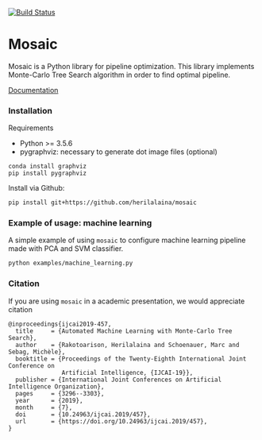 [![Build Status](https://travis-ci.org/herilalaina/mosaic.svg?branch=master)](https://travis-ci.org/herilalaina/mosaic)

# Mosaic
Mosaic is a Python library for pipeline optimization. This library implements Monte-Carlo Tree Search algorithm in order to find optimal pipeline.

[Documentation](https://herilalaina.github.io/mosaic/)

### Installation

Requirements
* Python >= 3.5.6
* pygraphviz: necessary to generate dot image files (optional)
```commandline
conda install graphviz
pip install pygraphviz
```

Install via Github:
```bash
pip install git+https://github.com/herilalaina/mosaic
```


### Example of usage: machine learning
A simple example of using `mosaic` to configure machine
learning pipeline made with PCA and SVM classifier.

```bash
python examples/machine_learning.py
```

### Citation
If you are using `mosaic` in a academic presentation, we would appreciate citation
```
@inproceedings{ijcai2019-457,
  title     = {Automated Machine Learning with Monte-Carlo Tree Search},
  author    = {Rakotoarison, Herilalaina and Schoenauer, Marc and Sebag, Michèle},
  booktitle = {Proceedings of the Twenty-Eighth International Joint Conference on
               Artificial Intelligence, {IJCAI-19}},
  publisher = {International Joint Conferences on Artificial Intelligence Organization},             
  pages     = {3296--3303},
  year      = {2019},
  month     = {7},
  doi       = {10.24963/ijcai.2019/457},
  url       = {https://doi.org/10.24963/ijcai.2019/457},
}
```
